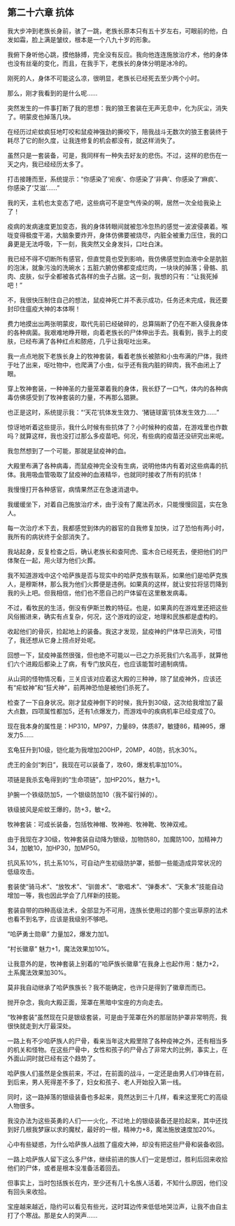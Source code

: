 ## 第二十六章 抗体


我大步冲到老族长身前，骇了一跳，老族长原本只有五十岁左右，可眼前的他，白发如霜，脸上满是皱纹，根本是一个八九十岁的形象。

我俯下身听他心跳，摸他脉搏，完全没有反应。我向他连连施放治疗术，他的身体也没有丝毫的变化，而且，在我手下，老族长的身体分明是冰冷的。

刚死的人，身体不可能这么凉，很明显，老族长已经死去至少两个小时。

那么，刚才我看到的是什么呢……

突然发生的一件事打断了我的思想：我的狼王套装在无声无息中，化为灰尘，消失了。明蒙皮也掉落几块。

在经历过疟蚊疯狂地叮咬和鼠疫神强劲的撕咬下，陪我战斗无数次的狼王套装终于耗尽了它的耐久度，让我连修复的机会都没有，就这样消失了。

虽然只是一套装备，可是，我同样有一种失去好友的悲伤。不过，这样的悲伤在一天之内，我已经经历太多了。

打击接踵而至，系统提示：“你感染了‘疟疾’、你感染了‘非典’、你感染了‘麻疯’、你感染了‘艾滋’……”

我的天，主机也太变态了吧，这些病可不是空气传染的啊，居然一次全给我染上了！

疫病的发病速度更加变态，我的身体转眼间就被忽冷忽热的感觉一波波侵袭着。喉咙变得极度干渴，大脑象要炸开，身体仿佛要被烧尽，内脏全被重力压住，我的口鼻更是无法呼吸，下一刻，我突然又全身发抖，口吐白沫。

我已经不得不切断所有感官，但直觉竟也受到影响，我仿佛感觉到血液中全是肮脏的泡沫，就象污浊的洗碗水；五脏六腑仿佛都变成烂肉，一块块的掉落；骨骼、肌肉、皮肤，似乎全都被各式各样的虫子占据。这一刻，我想的只有：“让我死掉吧！”

不，我很快压制住自己的想法，鼠疫神死亡并不表示成功，任务还未完成，我还要封印住瘟疫大神的本体啊！

费力地摸出出两张明蒙皮，取代先前已经破碎的，总算隔断了仍在不断入侵我身体的各种病菌。我艰难地睁开眼，向着老族长的尸体伸出手去。我看到，我手上的皮肤，已经布满了各种红点和脓疮，几乎让我呕吐出来。

我一点点地脱下老族长身上的牧神套装，看着老族长被脓和小虫布满的尸体，我终于吐了出来，呕吐物中，也爬满了小虫，似乎还有我内脏的碎肉，我不由闭上了眼。

穿上牧神套装，一种神圣的力量笼罩着我的身体，我长舒了一口气，体内的各种病毒仿佛感受到了牧神套装的力量，不再那么猖獗。

也正是这时，系统提示我：“‘天花’抗体发生效力、‘猪链球菌’抗体发生效力……”

惊讶地听着这些提示，我什么时候有些抗体了？小时候种的疫苗，在游戏里也作数吗？就算这样，我也没打过那么多疫苗吧。何况，有些病的疫苗还没研究出来呢。

我忽然想到了一个可能，那就是鼠疫神的血。

大殿里布满了各种病毒，而鼠疫神完全没有生病，说明他体内有着对这些病毒的抗体。我用吸血管吸取了鼠疫神的血液精华，也就同时接收了所有的抗体！

我慢慢打开各种感官，病情果然正在急速消退中。

我缓缓坐下，对着自己施放治疗术，由于没有了魔法药水，只能慢慢回蓝，实在急人。

每一次治疗术下去，我都感觉到体内的器官的自我修复加快，过了恐怕有两小时，我所有的病状终于全部消失了。

我站起身，反复检查之后，确认老族长和查阿虎、蛮木合已经死去，便把他们的尸体聚在一起，用火球为他们火葬。

我不知道游戏中这个哈萨族是否与现实中的哈萨克族有联系，如果他们是哈萨克族人，是穆斯林，那么我为他们火葬便是违例。如果真的这样，就让安拉将惩罚降到我的头上吧。但我相信，他们也不愿自己的尸体留在这里散发病毒。

不过，看牧民的生活，倒没有伊斯兰教的特征。也是，如果真的在游戏里还把这些风俗搬进来，确实有点复杂，何况，这个游戏的设定，地理和民族都是虚构的。

收起他们的骨灰，捡起地上的装备。我这才发现，鼠疫神的尸体早已消失，可惜了，我还想从它身上捞点好处呢。

回想一下，鼠疫神虽然很强，但也绝不可能以一已之力杀死我们六名高手，就算他们六个进殿后都染上了病，有专门放风在，也应该能暂时遏制病情。

从山洞的怪物情况看，三关应该对应着这大殿的三种神，除了鼠疫神外，应该还有“疟蚊神”和“狂犬神”，前两神恐怕是被他们杀死了。

检查了一下自身状况。刚才鼠疫神倒下的时候，我升到30级，这次给我增加了最大点数，四项属性都加5，还有1点爆发力，而游戏中的疾病机率已经变成了0。

现在我本身的属性是：HP310，MP97，力量89，体质87，敏捷86，精神95，爆发力5……

玄龟狂升到10级，铠化能为我增加200HP，20MP，40防，抗水30%。

虎王的金剑“刺日”，我现在可以装备了，攻60，爆发机率加10%。

项链是我杀玄龟得到的“生命项链”，加HP20%，魅力+1。

护腕一个铁级防加5，一个银级防加10（我不留行掉的）。

铁级披风是疟蚊王爆的，防+3，敏+2。

牧神套装：可成长装备，包括牧神帽、牧神袍、牧神靴、牧神双戒。

由于我现在才30级，牧神套装自动降为银级，加物防80，加魔防100，加精神力34，加敏10，加HP30，加MP50。

抗风系10%，抗土系10%，可自动产生初级防护罩，抵御一些能造成异常状况的低级攻击。

套装使“骑马术”、“放牧术”、“驯兽术”、“歌唱术”、“弹奏术”、“天象术”技能自动增加一等，我也因此学会了几样新的技能。

套装自带的四种高级法术，全部显为不可用，连族长使用过的那个变出草原的法术也看不到名字，应该是我级别不够吧。

“哈萨勇士勋章” 力量加2，爆发力加1。

“村长徽章” 魅力+1，魔法效果加10%。

让我意外的是，牧神套装上别着的“哈萨族长徽章”在我身上也起作用：魅力+2，土系魔法效果加30%。

莫非我自动继承了哈萨族族长？我不能确定，也许只是得到了徽章而而已。

抛开杂念，我向大殿正面，笼罩在黑暗中宝座的方向走去。

“牧神套装”虽然现在只是银级套装，可是由于笼罩在外的那层防护罩非常明亮，我很快就走到大厅最深处。

一路上有不少哈萨族人的尸骨，看来当年这大殿里除了各种疫神之外，还有相当多的机关和怪物。在这些尸骨中，女性和孩子的尸骨占了非常大的比例，事实上，在外面山洞时就已经有这个趋势了。

哈萨族人们虽然是全族前来，不过，在前面的战斗，一定还是由男人们冲锋在前，到后来，男人死得差不多了，妇女和孩子、老人开始投入第一线。

同时，这一路掉落的银级装备也多起来，竟然达到三十几样，看来这里死亡的高级人物很多。

我没办法为这些英勇的人们一一火化，不过地上的银级装备还是捡起来，其中还找到好几根我梦寐以求的魔杖，最好的一根，精神力+8，魔法施放速度加20%。

心中有些疑惑，为什么哈萨族人战胜了瘟疫大神，却没有把这些尸骨和装备收回。

一路上哈萨族人留下这么多尸体，继续前进的族人们一定是想过，胜利后回来收拾他们的尸体，或者是根本没准备活着回去。

但事实上，当时包括族长在内，至少还有几十名族人活着，不知什么原因，他们没有回头来收拾。

宝座越来越近，隐约可以看见有些光，这时耳边传来低低地哭泣声，让我不由自主打了个寒战。那是女人的哭声……





